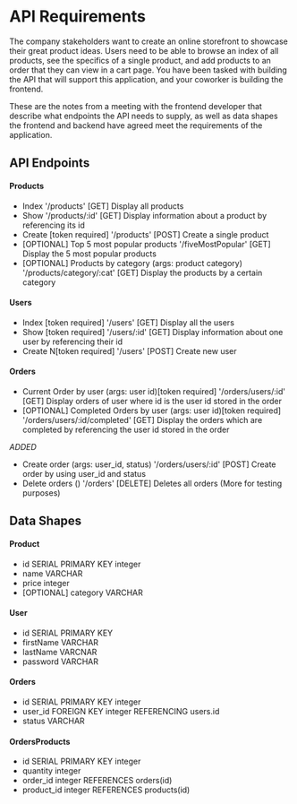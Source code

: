 # API Requirements
The company stakeholders want to create an online storefront to showcase their great product ideas. Users need to be able to browse an index of all products, see the specifics of a single product, and add products to an order that they can view in a cart page. You have been tasked with building the API that will support this application, and your coworker is building the frontend.

These are the notes from a meeting with the frontend developer that describe what endpoints the API needs to supply, as well as data shapes the frontend and backend have agreed meet the requirements of the application. 

## API Endpoints
#### Products
- Index '/products' [GET] Display all products
- Show  '/products/:id' [GET] Display information about a product by referencing its id
- Create [token required] '/products' [POST] Create a single product 
- [OPTIONAL] Top 5 most popular products '/fiveMostPopular' [GET] Display the 5 most popular products 
- [OPTIONAL] Products by category (args: product category) '/products/category/:cat' [GET] Display the products by a certain category

#### Users
- Index [token required]   '/users' [GET] Display all the users 
- Show [token required]    '/users/:id' [GET] Display information about one user by referencing their id
- Create N[token required] '/users' [POST] Create new user

#### Orders
- Current Order by user (args: user id)[token required] '/orders/users/:id' [GET] Display orders of user where id is the user id stored in the order 
- [OPTIONAL] Completed Orders by user (args: user id)[token required] '/orders/users/:id/completed' [GET] Display the orders which are completed by referencing the user id stored in the order 

*ADDED*
- Create order (args: user_id, status) '/orders/users/:id' [POST] Create order by using user_id and status
- Delete orders () '/orders' [DELETE] Deletes all orders (More for testing purposes) 

## Data Shapes
#### Product
- id                                    SERIAL PRIMARY KEY integer
- name                                  VARCHAR
- price                                 integer
- [OPTIONAL]                            category VARCHAR 

#### User
- id                                    SERIAL PRIMARY KEY
- firstName                             VARCHAR
- lastName                              VARCNAR
- password                              VARCHAR

#### Orders
- id                                     SERIAL PRIMARY KEY integer
- user_id                                FOREIGN KEY integer REFERENCING users.id
- status                                 VARCHAR 

#### OrdersProducts
- id                                     SERIAL PRIMARY KEY integer
- quantity                               integer 
- order_id                               integer REFERENCES orders(id)
- product_id                             integer REFERENCES products(id)

